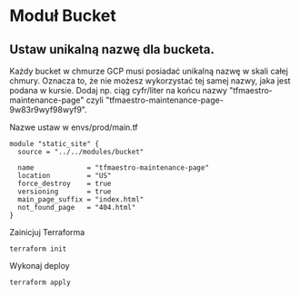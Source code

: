 # Moduł Bucket

## Ustaw unikalną nazwę dla bucketa.

Każdy bucket w chmurze GCP musi posiadać unikalną nazwę w skali całej chmury.
Oznacza to, że nie możesz wykorzystać tej samej nazwy, jaka jest podana w kursie.
Dodaj np. ciąg cyfr/liter na końcu nazwy "tfmaestro-maintenance-page" czyli "tfmaestro-maintenance-page-9w83r9wyf98wyf9".

Nazwe ustaw w envs/prod/main.tf

```
module "static_site" {
  source = "../../modules/bucket"

  name             = "tfmaestro-maintenance-page"
  location         = "US"
  force_destroy    = true
  versioning       = true
  main_page_suffix = "index.html"
  not_found_page   = "404.html"
}

```
Zainicjuj Terraforma

```
terraform init
```
Wykonaj deploy

```
terraform apply
```

